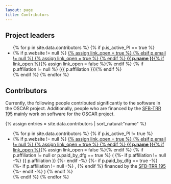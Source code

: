 ```yaml
---
layout: page
title: Contributors
---
```


## Project leaders

<ul>
{% for p in site.data.contributors %}
{% if p.is_active_PI == true %}
  <li>
    {% if p.website != null %}
        <a href="{{ p.website }}">
        {% assign link_open = true %}
    {% elsif p.email != null %}
        <a href="mailto:{{ p.email }}">
        {% assign link_open = true %}
    {% endif %}
    <strong>{{ p.name }}</strong>{% if link_open %}</a>{% assign link_open = false %}{% endif %}
    {% if p.affiliation != null %} ({{ p.affiliation }}){% endif %}
  </li>
{% endif %}
{% endfor %}
</ul>

## Contributors

Currently, the following people contributed significantly to the software in the
OSCAR project.
Additionally, people who are financed by the [SFB-TRR 195](https://www.computeralgebra.de/sfb/) mainly work on software
for the OSCAR project.

{% assign entries = site.data.contributors | sort_natural:"name" %}
<ul>
{% for p in site.data.contributors %}
{% if p.is_active_PI != true %}
  <li>
    {% if p.website != null %}
        <a href="{{ p.website }}">
        {% assign link_open = true %}
    {% elsif p.email != null %}
        <a href="mailto:{{ p.email }}">
        {% assign link_open = true %}
    {% endif %}
    <strong>{{ p.name }}</strong>{% if link_open %}</a>{% assign link_open = false %}{% endif %}
    {% if p.affiliation != null or p.paid_by_dfg == true %}
        (
        {%- if p.affiliation != null -%}
            {{ p.affiliation }}
        {%- endif -%}
        {%- if p.paid_by_dfg == true -%}
            {%- if p.affiliation != null -%}
            ,
            {% endif %}
            financed by the <a href="https://www.computeralgebra.de/sfb/">SFB-TRR 195</a>
        {%- endif -%}
        )
    {% endif %}
 </li>
{% endif %}
    {% endfor %}
</ul>
